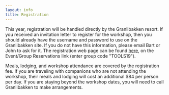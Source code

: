```yaml
---
layout: info
title: Registration
---
```

This year, registration will be handled directly by the Granlibakken resort.
If you received an invitation letter to register for the workshop, then you should
already have the username and password to use on the Granlibakken site.
If you do not have this information, please email
Bart or John to ask for it.
The registration web page can be found
[here](http://granlibakken.com), on the Event/Group Reservations link (enter group code "TOOLS19").

Meals, lodging, and workshop attendance are covered by the registration fee.
If you are traveling with companions who are not attending the workshop,
their meals and lodging will cost an additional $84 per person per day.
If you are staying beyond the workshop dates, you will need to call Granlibakken
to make arrangements.
